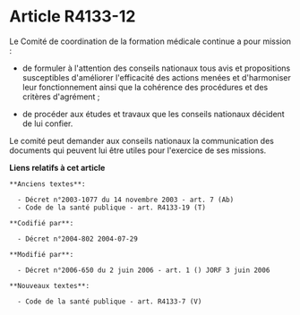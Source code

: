 # Article R4133-12

Le Comité de coordination de la formation médicale continue a pour mission :

- de formuler à l'attention des conseils nationaux tous avis et propositions susceptibles d'améliorer l'efficacité des
actions menées et d'harmoniser leur fonctionnement ainsi que la cohérence des procédures et des critères d'agrément ;

- de procéder aux études et travaux que les conseils nationaux décident de lui confier.

Le comité peut demander aux conseils nationaux la communication des documents qui peuvent lui être utiles pour l'exercice de
ses missions.

**Liens relatifs à cet article**

	**Anciens textes**:

	  - Décret n°2003-1077 du 14 novembre 2003 - art. 7 (Ab)
	  - Code de la santé publique - art. R4133-19 (T)

	**Codifié par**:

	  - Décret n°2004-802 2004-07-29

	**Modifié par**:

	  - Décret n°2006-650 du 2 juin 2006 - art. 1 () JORF 3 juin 2006

	**Nouveaux textes**:

	  - Code de la santé publique - art. R4133-7 (V)
